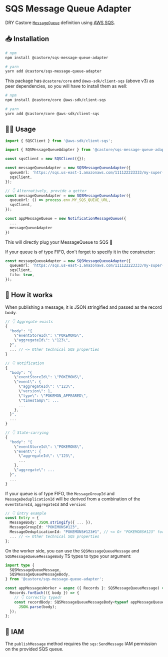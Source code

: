 # SQS Message Queue Adapter

DRY Castore [`MessageQueue`](https://github.com/castore-dev/castore/#--messagequeue) definition using [AWS SQS](https://aws.amazon.com/sqs/).

## 📥 Installation

```bash
# npm
npm install @castore/sqs-message-queue-adapter

# yarn
yarn add @castore/sqs-message-queue-adapter
```

This package has `@castore/core` and `@aws-sdk/client-sqs` (above v3) as peer dependencies, so you will have to install them as well:

```bash
# npm
npm install @castore/core @aws-sdk/client-sqs

# yarn
yarn add @castore/core @aws-sdk/client-sqs
```

## 👩‍💻 Usage

```ts
import { SQSClient } from '@aws-sdk/client-sqs';

import { SQSMessageQueueAdapter } from '@castore/sqs-message-queue-adapter';

const sqsClient = new SQSClient({});

const messageQueueAdapter = new SQSMessageQueueAdapter({
  queueUrl: 'https://sqs.us-east-1.amazonaws.com/111122223333/my-super-queue',
  sqsClient,
});

// 👇 Alternatively, provide a getter
const messageQueueAdapter = new SQSMessageQueueAdapter({
  queueUrl: () => process.env.MY_SQS_QUEUE_URL,
  sqsClient,
});

const appMessageQueue = new NotificationMessageQueue({
  ...
  messageQueueAdapter
})
```

This will directly plug your MessageQueue to SQS 🙌

If your queue is of type FIFO, don't forget to specify it in the constructor:

```ts
const messageQueueAdapter = new SQSMessageQueueAdapter({
  queueUrl: 'https://sqs.us-east-1.amazonaws.com/111122223333/my-super-queue',
  sqsClient,
  fifo: true,
});
```

## 🤔 How it works

When publishing a message, it is JSON stringified and passed as the record body.

```ts
// 👇 Aggregate exists
{
  "body": "{
    \"eventStoreId\": \"POKEMONS\",
    \"aggregateId\": \"123\",
  }",
  ... // <= Other technical SQS properties
}
```

```ts
// 👇 Notification
{
  "body": "{
    \"eventStoreId\": \"POKEMONS\",
    \"event\": {
      \"aggregateId\": \"123\",
      \"version\": 1,
      \"type\": \"POKEMON_APPEARED\",
      \"timestamp\": ...
      ...
    },
  }",
  ...
}
```

```ts
// 👇 State-carrying
{
  "body": "{
    \"eventStoreId\": \"POKEMONS\",
    \"event\": {
      \"aggregateId\": \"123\",
      ...
    },
    \"aggregate\": ...
  }",
  ...
}
```

If your queue is of type FIFO, the `MessageGroupId` and `MessageDeduplicationId` will be derived from a combination of the `eventStoreId`, `aggregateId` and `version`:

```ts
// 👇 Entry example
const Entry = {
  MessageBody: JSON.stringify({ ... }),
  MessageGroupId: "POKEMONS#123",
  MessageDeduplicationId: "POKEMONS#123#1", // <= Or "POKEMONS#123" for AggregateExistsMessageQueues
  ... // <= Other technical SQS properties
};
```

On the worker side, you can use the `SQSMessageQueueMessage` and `SQSMessageQueueMessageBody` TS types to type your argument:

```ts
import type {
  SQSMessageQueueMessage,
  SQSMessageQueueMessageBody,
} from '@castore/sqs-message-queue-adapter';

const appMessagesWorker = async ({ Records }: SQSMessageQueueMessage) => {
  Records.forEach(({ body }) => {
    // 👇 Correctly typed!
    const recordBody: SQSMessageQueueMessageBody<typeof appMessageQueue> =
      JSON.parse(body);
  });
};
```

## 🔑 IAM

The `publishMessage` method requires the `sqs:SendMessage` IAM permission on the provided SQS queue.
